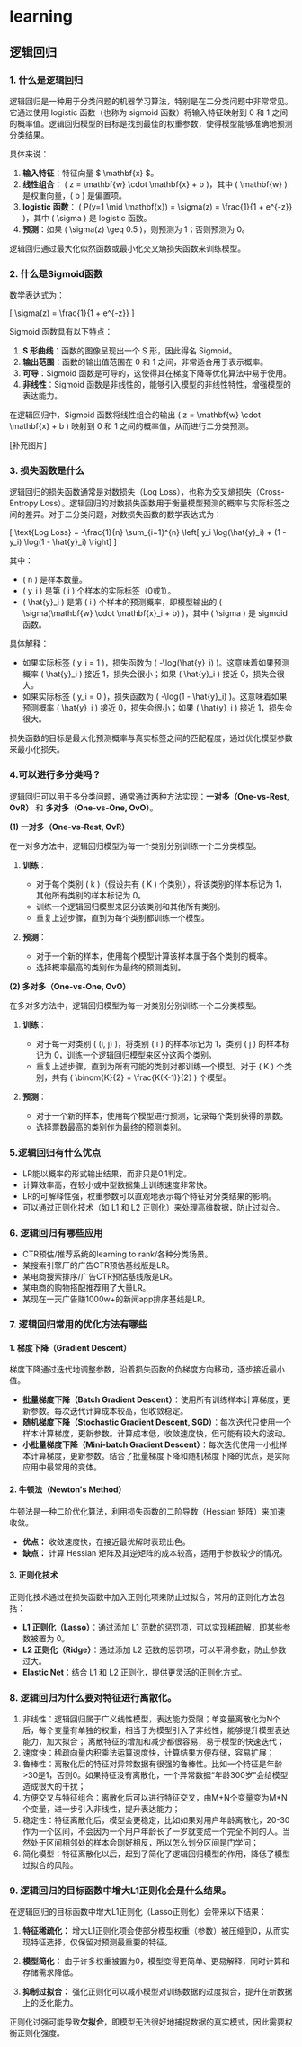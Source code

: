 # learning

## 逻辑回归

### 1. 什么是逻辑回归


逻辑回归是一种用于分类问题的机器学习算法，特别是在二分类问题中非常常见。它通过使用 logistic 函数（也称为 sigmoid 函数）将输入特征映射到 0 和 1 之间的概率值。逻辑回归模型的目标是找到最佳的权重参数，使得模型能够准确地预测分类结果。

具体来说：
1. **输入特征**：特征向量 $ \mathbf{x} $。
2. **线性组合**： \( z = \mathbf{w} \cdot \mathbf{x} + b \)，其中 \( \mathbf{w} \) 是权重向量，\( b \) 是偏置项。
3. **logistic 函数**： \( P(y=1 \mid \mathbf{x}) = \sigma(z) = \frac{1}{1 + e^{-z}} \)，其中 \( \sigma \) 是 logistic 函数。
4. **预测**：如果 \( \sigma(z) \geq 0.5 \)，则预测为 1；否则预测为 0。

逻辑回归通过最大化似然函数或最小化交叉熵损失函数来训练模型。



### 2. 什么是Sigmoid函数

数学表达式为：

\[ \sigma(z) = \frac{1}{1 + e^{-z}} \]

Sigmoid 函数具有以下特点：

1. **S 形曲线**：函数的图像呈现出一个 S 形，因此得名 Sigmoid。
2. **输出范围**：函数的输出值范围在 0 和 1 之间，非常适合用于表示概率。
3. **可导**：Sigmoid 函数是可导的，这使得其在梯度下降等优化算法中易于使用。
4. **非线性**：Sigmoid 函数是非线性的，能够引入模型的非线性特性，增强模型的表达能力。

在逻辑回归中，Sigmoid 函数将线性组合的输出 \( z = \mathbf{w} \cdot \mathbf{x} + b \) 映射到 0 和 1 之间的概率值，从而进行二分类预测。

[补充图片]


### 3. 损失函数是什么

逻辑回归的损失函数通常是对数损失（Log Loss），也称为交叉熵损失（Cross-Entropy Loss）。逻辑回归的对数损失函数用于衡量模型预测的概率与实际标签之间的差异。对于二分类问题，对数损失函数的数学表达式为：

\[ \text{Log Loss} = -\frac{1}{n} \sum_{i=1}^{n} \left[ y_i \log(\hat{y}_i) + (1 - y_i) \log(1 - \hat{y}_i) \right] \]

其中：
- \( n \) 是样本数量。
- \( y_i \) 是第 \( i \) 个样本的实际标签（0或1）。
- \( \hat{y}_i \) 是第 \( i \) 个样本的预测概率，即模型输出的 \( \sigma(\mathbf{w} \cdot \mathbf{x}_i + b) \)，其中 \( \sigma \) 是 sigmoid 函数。

具体解释：
- 如果实际标签 \( y_i = 1 \)，损失函数为 \( -\log(\hat{y}_i) \)。这意味着如果预测概率 \( \hat{y}_i \) 接近 1，损失会很小；如果 \( \hat{y}_i \) 接近 0，损失会很大。
- 如果实际标签 \( y_i = 0 \)，损失函数为 \( -\log(1 - \hat{y}_i) \)。这意味着如果预测概率 \( \hat{y}_i \) 接近 0，损失会很小；如果 \( \hat{y}_i \) 接近 1，损失会很大。

损失函数的目标是最大化预测概率与真实标签之间的匹配程度，通过优化模型参数来最小化损失。

### 4.可以进行多分类吗？

逻辑回归可以用于多分类问题，通常通过两种方法实现：**一对多（One-vs-Rest, OvR）** 和 **多对多（One-vs-One, OvO）**。

**(1) 一对多（One-vs-Rest, OvR）**

在一对多方法中，逻辑回归模型为每一个类别分别训练一个二分类模型。

1. **训练**：
   - 对于每个类别 \( k \)（假设共有 \( K \) 个类别），将该类别的样本标记为 1，其他所有类别的样本标记为 0。
   - 训练一个逻辑回归模型来区分该类别和其他所有类别。
   - 重复上述步骤，直到为每个类别都训练一个模型。

2. **预测**：
   - 对于一个新的样本，使用每个模型计算该样本属于各个类别的概率。
   - 选择概率最高的类别作为最终的预测类别。

**(2) 多对多（One-vs-One, OvO）**

在多对多方法中，逻辑回归模型为每一对类别分别训练一个二分类模型。

1. **训练**：
   - 对于每一对类别 \( (i, j) \)，将类别 \( i \) 的样本标记为 1，类别 \( j \) 的样本标记为 0，训练一个逻辑回归模型来区分这两个类别。
   - 重复上述步骤，直到为所有可能的类别对都训练一个模型。对于 \( K \) 个类别，共有 \( \binom{K}{2} = \frac{K(K-1)}{2} \) 个模型。

2. **预测**：
   - 对于一个新的样本，使用每个模型进行预测，记录每个类别获得的票数。
   - 选择票数最高的类别作为最终的预测类别。


### 5.逻辑回归有什么优点

- LR能以概率的形式输出结果，而非只是0,1判定。
- 计算效率高，在较小或中型数据集上训练速度非常快。
- LR的可解释性强，权重参数可以直观地表示每个特征对分类结果的影响。
- 可以通过正则化技术（如 L1 和 L2 正则化）来处理高维数据，防止过拟合。

### 6. 逻辑回归有哪些应用

- CTR预估/推荐系统的learning to rank/各种分类场景。
- 某搜索引擎厂的广告CTR预估基线版是LR。
- 某电商搜索排序/广告CTR预估基线版是LR。
- 某电商的购物搭配推荐用了大量LR。
- 某现在一天广告赚1000w+的新闻app排序基线是LR。

### 7. 逻辑回归常用的优化方法有哪些

#### 1. 梯度下降（Gradient Descent）
梯度下降通过迭代地调整参数，沿着损失函数的负梯度方向移动，逐步接近最小值。

- **批量梯度下降（Batch Gradient Descent）**：使用所有训练样本计算梯度，更新参数。每次迭代计算成本较高，但收敛稳定。
- **随机梯度下降（Stochastic Gradient Descent, SGD）**：每次迭代只使用一个样本计算梯度，更新参数。计算成本低，收敛速度快，但可能有较大的波动。
- **小批量梯度下降（Mini-batch Gradient Descent）**：每次迭代使用一小批样本计算梯度，更新参数。结合了批量梯度下降和随机梯度下降的优点，是实际应用中最常用的变体。

#### 2. 牛顿法（Newton's Method）
牛顿法是一种二阶优化算法，利用损失函数的二阶导数（Hessian 矩阵）来加速收敛。

- **优点：** 收敛速度快，在接近最优解时表现出色。
- **缺点：** 计算 Hessian 矩阵及其逆矩阵的成本较高，适用于参数较少的情况。

#### 3. 正则化技术
正则化技术通过在损失函数中加入正则化项来防止过拟合，常用的正则化方法包括：

- **L1 正则化（Lasso）**：通过添加 L1 范数的惩罚项，可以实现稀疏解，即某些参数被置为 0。
- **L2 正则化（Ridge）**：通过添加 L2 范数的惩罚项，可以平滑参数，防止参数过大。
- **Elastic Net**：结合 L1 和 L2 正则化，提供更灵活的正则化方式。


### 8. 逻辑回归为什么要对特征进行离散化。

1. 非线性：逻辑回归属于广义线性模型，表达能力受限；单变量离散化为N个后，每个变量有单独的权重，相当于为模型引入了非线性，能够提升模型表达能力，加大拟合； 离散特征的增加和减少都很容易，易于模型的快速迭代； 
2. 速度快：稀疏向量内积乘法运算速度快，计算结果方便存储，容易扩展； 
3. 鲁棒性：离散化后的特征对异常数据有很强的鲁棒性。比如一个特征是年龄>30是1，否则0。如果特征没有离散化，一个异常数据“年龄300岁”会给模型造成很大的干扰； 
4. 方便交叉与特征组合：离散化后可以进行特征交叉，由M+N个变量变为M*N个变量，进一步引入非线性，提升表达能力； 
5. 稳定性：特征离散化后，模型会更稳定，比如如果对用户年龄离散化，20-30作为一个区间，不会因为一个用户年龄长了一岁就变成一个完全不同的人。当然处于区间相邻处的样本会刚好相反，所以怎么划分区间是门学问； 
6. 简化模型：特征离散化以后，起到了简化了逻辑回归模型的作用，降低了模型过拟合的风险。

### 9. 逻辑回归的目标函数中增大L1正则化会是什么结果。

在逻辑回归的目标函数中增大L1正则化（Lasso正则化）会带来以下结果：

1. **特征稀疏化：** 增大L1正则化项会使部分模型权重（参数）被压缩到0，从而实现特征选择，仅保留对预测最重要的特征。

2. **模型简化：** 由于许多权重被置为0，模型变得更简单、更易解释，同时计算和存储需求降低。

3. **抑制过拟合：** 强化正则化可以减小模型对训练数据的过度拟合，提升在新数据上的泛化能力。

正则化过强可能导致**欠拟合**，即模型无法很好地捕捉数据的真实模式，因此需要权衡正则化强度。
